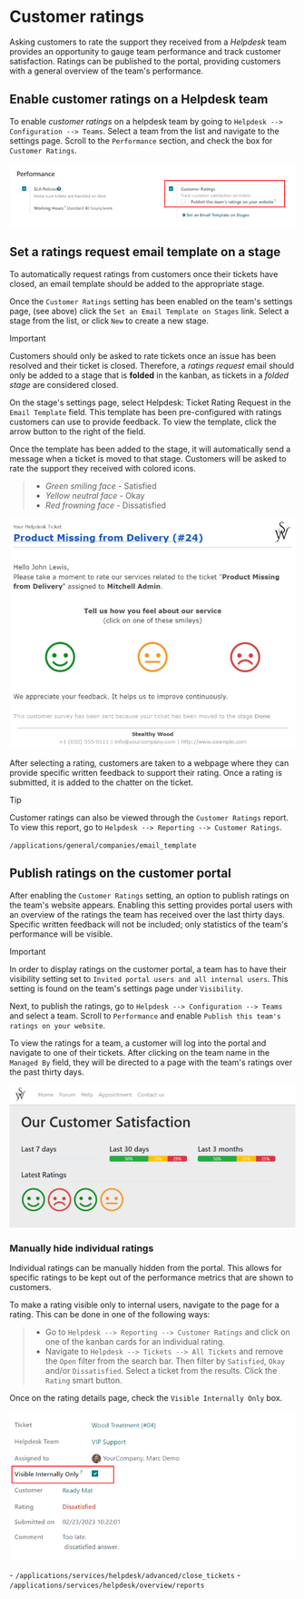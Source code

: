 # Customer ratings

Asking customers to rate the support they received from a *Helpdesk*
team provides an opportunity to gauge team performance and track
customer satisfaction. Ratings can be published to the portal, providing
customers with a general overview of the team's performance.

## Enable customer ratings on a Helpdesk team

To enable *customer ratings* on a helpdesk team by going to
`Helpdesk -->
Configuration --> Teams`. Select a team from the list and navigate to
the settings page. Scroll to the `Performance` section, and check the
box for `Customer Ratings`.

<img src="ratings/ratings-enable.png" class="align-center"
alt="Overview of the settings page of a helpdesk team emphasizing the rating on ticket feature
in Odoo Helpdesk." />

## Set a ratings request email template on a stage

To automatically request ratings from customers once their tickets have
closed, an email template should be added to the appropriate stage.

Once the `Customer Ratings` setting has been enabled on the team's
settings page, (see above) click the `Set an Email Template on Stages`
link. Select a stage from the list, or click `New` to create a new
stage.

> [!IMPORTANT]
> Customers should only be asked to rate tickets once an issue has been
> resolved and their ticket is closed. Therefore, a *ratings request*
> email should only be added to a stage that is **folded** in the
> kanban, as tickets in a *folded stage* are considered closed.

On the stage's settings page, select <span class="title-ref">Helpdesk:
Ticket Rating Request</span> in the `Email
Template` field. This template has been pre-configured with ratings
customers can use to provide feedback. To view the template, click the
arrow button to the right of the field.

Once the template has been added to the stage, it will automatically
send a message when a ticket is moved to that stage. Customers will be
asked to rate the support they received with colored icons.

> - *Green smiling face* - Satisfied
> - *Yellow neutral face* - Okay
> - *Red frowning face* - Dissatisfied

<img src="ratings/ratings-customer-email.png" class="align-center"
alt="View of a standard helpdesk customer review email template for Odoo Helpdesk." />

After selecting a rating, customers are taken to a webpage where they
can provide specific written feedback to support their rating. Once a
rating is submitted, it is added to the chatter on the ticket.

> [!TIP]
> Customer ratings can also be viewed through the `Customer Ratings`
> report. To view this report, go to
> `Helpdesk --> Reporting --> Customer Ratings`.

<div class="seealso">

`/applications/general/companies/email_template`

</div>

## Publish ratings on the customer portal

After enabling the `Customer Ratings` setting, an option to publish
ratings on the team's website appears. Enabling this setting provides
portal users with an overview of the ratings the team has received over
the last thirty days. Specific written feedback will not be included;
only statistics of the team's performance will be visible.

> [!IMPORTANT]
> In order to display ratings on the customer portal, a team has to have
> their visibility setting set to
> `Invited portal users and all internal users`. This setting is found
> on the team's settings page under `Visibility`.

Next, to publish the ratings, go to
`Helpdesk --> Configuration --> Teams` and select a team. Scroll to
`Performance` and enable `Publish this team's ratings
on your website`.

To view the ratings for a team, a customer will log into the portal and
navigate to one of their tickets. After clicking on the team name in the
`Managed By` field, they will be directed to a page with the team's
ratings over the past thirty days.

<img src="ratings/ratings-portal-overview.png" class="align-center"
alt="View of the ratings performance overview from the customer portal." />

### Manually hide individual ratings

Individual ratings can be manually hidden from the portal. This allows
for specific ratings to be kept out of the performance metrics that are
shown to customers.

To make a rating visible only to internal users, navigate to the page
for a rating. This can be done in one of the following ways:

> - Go to `Helpdesk --> Reporting --> Customer Ratings` and click on one
>   of the kanban cards for an individual rating.
> - Navigate to `Helpdesk --> Tickets --> All Tickets` and remove the
>   `Open` filter from the search bar. Then filter by `Satisfied`,
>   `Okay` and/or `Dissatisfied`. Select a ticket from the results.
>   Click the `Rating` smart button.

Once on the rating details page, check the `Visible Internally Only`
box.

<img src="ratings/ratings-keep-internal.png" class="align-center"
alt="View of the ratings performance overview from the customer portal." />

<div class="seealso">

\- `/applications/services/helpdesk/advanced/close_tickets` -
`/applications/services/helpdesk/overview/reports`

</div>
